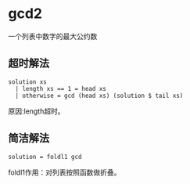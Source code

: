 # gcd2
一个列表中数字的最大公约数

## 超时解法
```
solution xs
  | length xs == 1 = head xs
  | otherwise = gcd (head xs) (solution $ tail xs) 
```

原因:length超时。

## 简洁解法
```
solution = foldl1 gcd

```

foldl1作用：对列表按照函数做折叠。
